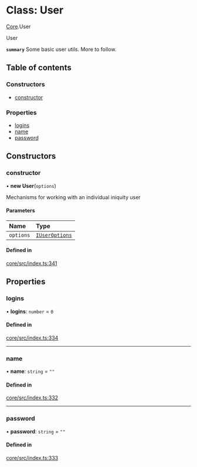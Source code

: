# Class: User

[Core](../modules/Core.md).User

User

**`summary`** Some basic user utils. More to follow.

## Table of contents

### Constructors

- [constructor](Core.User.md#constructor)

### Properties

- [logins](Core.User.md#logins)
- [name](Core.User.md#name)
- [password](Core.User.md#password)

## Constructors

### constructor

• **new User**(`options`)

Mechanisms for working with an individual iniquity user

#### Parameters

| Name | Type |
| :------ | :------ |
| `options` | [`IUserOptions`](../interfaces/Core.IUserOptions.md) |

#### Defined in

[core/src/index.ts:341](https://github.com/iniquitybbs/iniquity/blob/f4e691f/packages/core/src/index.ts#L341)

## Properties

### logins

• **logins**: `number` = `0`

#### Defined in

[core/src/index.ts:334](https://github.com/iniquitybbs/iniquity/blob/f4e691f/packages/core/src/index.ts#L334)

___

### name

• **name**: `string` = `""`

#### Defined in

[core/src/index.ts:332](https://github.com/iniquitybbs/iniquity/blob/f4e691f/packages/core/src/index.ts#L332)

___

### password

• **password**: `string` = `""`

#### Defined in

[core/src/index.ts:333](https://github.com/iniquitybbs/iniquity/blob/f4e691f/packages/core/src/index.ts#L333)
